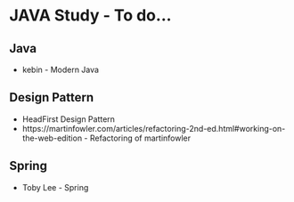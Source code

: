 <h1>JAVA Study - To do...</h1>

<h2>Java</h2>
<ul>
    <li>kebin - Modern Java</li>

</ul>
<h2>Design Pattern</h2>
<ul>
    <li>HeadFirst Design Pattern</li>
    <li>https://martinfowler.com/articles/refactoring-2nd-ed.html#working-on-the-web-edition
         - Refactoring of martinfowler</li>
</ul>
<h2>Spring</h2>
<ul>
    <li>Toby Lee - Spring</li>
</ul>

